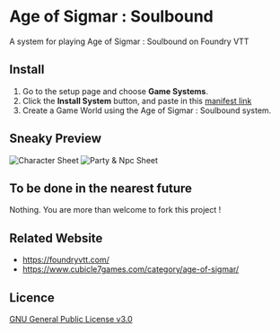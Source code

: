 # Age of Sigmar : Soulbound
A system for playing Age of Sigmar : Soulbound on Foundry VTT

## Install
1. Go to the setup page and choose **Game Systems**.
2. Click the **Install System** button, and paste in this [manifest link](https://github.com/Perfectro/Age-of-Sigmar-Soulbound-FoundryVTT/raw/master/system.json)
3. Create a Game World using the Age of Sigmar : Soulbound system.

## Sneaky Preview
![Character Sheet](https://github.com/Perfectro/Age-of-Sigmar-Soulbound-FoundryVTT/blob/master/asset/character-sheet.jpg?raw=true)
![Party & Npc Sheet](https://github.com/Perfectro/Age-of-Sigmar-Soulbound-FoundryVTT/blob/master/asset/party-npc-sheet.jpg?raw=true)

## To be done in the nearest future
Nothing. You are more than welcome to fork this project !

## Related Website
- https://foundryvtt.com/
- https://www.cubicle7games.com/category/age-of-sigmar/

## Licence
[GNU General Public License v3.0](https://choosealicense.com/licenses/gpl-3.0/)